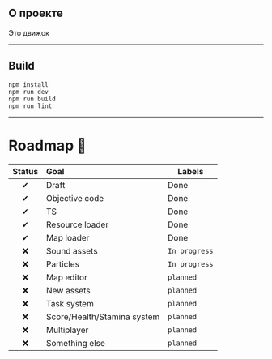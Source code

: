 ## О проекте

Это движок 

---
## Build

`npm install`  
`npm run dev`  
`npm run build`  
`npm run lint`  

---

# Roadmap 🚀

| Status | Goal                        | Labels        |
|:------:|:----------------------------|---------------|
|   ✔    | Draft                       | Done          |
|   ✔    | Objective code              | Done          |
|   ✔    | TS                          | Done          |
|   ✔    | Resource loader             | Done          |
|   ✔    | Map loader                  | Done          |
|   ❌    | Sound assets                | `In progress` |
|   ❌    | Particles                   | `In progress` |
|   ❌    | Map editor                  | `planned`     |
|   ❌    | New assets                  | `planned`     |
|   ❌    | Task system                 | `planned`     |
|   ❌    | Score/Health/Stamina system | `planned`     |
|   ❌    | Multiplayer                 | `planned`     |
|   ❌    | Something else              | `planned`     |
